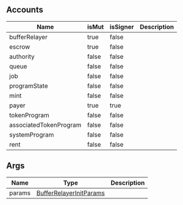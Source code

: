 ## Accounts

| Name                   | isMut | isSigner | Description |
| ---------------------- | ----- | -------- | ----------- |
| bufferRelayer          | true  | false    |             |
| escrow                 | true  | false    |             |
| authority              | false | false    |             |
| queue                  | false | false    |             |
| job                    | false | false    |             |
| programState           | false | false    |             |
| mint                   | false | false    |             |
| payer                  | true  | true     |             |
| tokenProgram           | false | false    |             |
| associatedTokenProgram | false | false    |             |
| systemProgram          | false | false    |             |
| rent                   | false | false    |             |

## Args

| Name   | Type                                                                 | Description |
| ------ | -------------------------------------------------------------------- | ----------- |
| params | [BufferRelayerInitParams](/solana/idl/types/bufferrelayerinitparams) |             |
